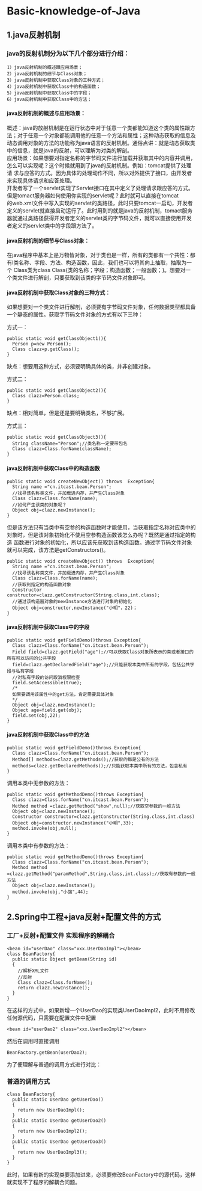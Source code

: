 # Basic-knowledge-of-Java
## 1.java反射机制
  ### java的反射机制分为以下几个部分进行介绍：
    1）java反射机制的概述跟应用场景；
    2）java反射机制的细节与Class对象；
    3）java反射机制中获取Class对象的三种方式；
    4）java反射机制中获取Class中的构造函数；
    5）java反射机制中获取Class中的字段；
    6）java反射机制中获取Class中的方法；
    
  #### java反射机制的概述与应用场景：  
  概述：java的放射机制是在运行状态中对于任意一个类都能知道这个类的属性跟方法；对于任意一个对象都能调用他的任意一个方法和属性；这种动态获取的信息及    动态调用对象的方法的功能称为java语言的反射机制。通俗点讲：就是动态获取类中的信息，就是java的反射，可以理解为对类的解剖。  
  应用场景：如果想要对指定名称的字节码文件进行加载并获取其中的内容并调用，怎么可以实现呢？这个时候就用到了java的反射机制。例如：tomcat提供了处理请  求与应答的方式。因为具体的处理动作不同，所以对外提供了接口，由开发者来实现具体请求和应答处理。  
  开发者写了一个servlet实现了Servlet接口在其中定义了处理请求跟应答的方式。但是tomact服务器如何使用你实现的servlet呢？此时就可以直接在tomcat  
  的web.xml文件中写入实现的servlet的类路径，此时只要tomcat一启动，开发者定义的servlet就直接启动运行了。此时用到的就是java的反射机制，tomact服务  器就通过类路径获得开发者定义的servlet类的字节码文件，就可以直接使用开发者定义的servlet类中的字段跟方法了。  
  
  #### java反射机制的细节与Class对象：    
  在java程序中基本上是万物皆对象，对于类也是一样，所有的类都有一个共性：都有l类名称、字段、方法、构造函数，因此，我们也可以将其向上抽取，抽取为一个   Class类为class Class{类的名称；字段；构造函数；一般函数；}。想要对一个类文件进行解剖，只要获取到该类的字节码文件对象即可。  
  
  #### java反射机制中获取Class对象的三种方式：  
  如果想要对一个类文件进行解剖，必须要有字节码文件对象，任何数据类型都具备一个静态的属性。获取字节码文件对象的方式有以下三种：  
  
  方式一：
  ```
  public static void getClassObject1(){  
    Person p=new Person();  
    Class clazz=p.getClass();  
  }
  ```
  缺点：想要用这种方式，必须要明确具体的类，并非创建对象。  
  
  方式二：  
  ```
  public static void getClassObject2(){
    Class clazz=Person.class;
  }
  ```
  缺点：相对简单，但是还是要明确类名，不够扩展。  
  
  方式三：  
  ```
  public static void getClassObject3(){
    String className="Person";//类名称一定要带包名
    Class clazz=Class.forName(className);
  }
  ```
  #### java反射机制中获取Class中的构造函数
  ```
  public static void createNewObject() throws  Exception{
    String name ="cn.itcast.bean.Person";
    //找寻该名称类文件，并加载进内存，并产生Class对象
    Class clazz=Class.forName(name);
    //如何产生该类的对象呢？
    Object obj=clazz.newInstance();
  }
  ```
  但是该方法只有当类中有空参的构造函数时才能使用，当获取指定名称对应类中的对象时，但是该对象初始化不使用空参构造函数该怎么办呢？既然是通过指定的构造  函数进行对象的初始化，所以应该先获取到该构造函数。通过字节码文件对象就可以完成，该方法是getConstructors()。
  ```
  public static void createNewObject() throws  Exception{
    String name ="cn.itcast.bean.Person";
    //找寻该名称类文件，并加载进内存，并产生Class对象
    Class clazz=Class.forName(name);
    //获取到指定的构造函数对象
    Constructor constructor=clazz.getConstructor(String.class,int.class);
    //通过该构造器对象的newInstance方法进行对象的初始化
    Object obj=constructor,newInstance("小明"，22)；
  }
  ```
  #### java反射机制中获取Class中的字段
  ```
  public static void getFieldDemo()throws Exception{
    Class clazz=Class.forName("cn.itcast.bean.Person");
    Field field=clazz.getField("age");//可以获取Class对象所表示的类或者接口的所有可以访问的公共字段
    field=clazz.getDeclaredField("age");//只能获取本类中所有的字段，包括公共字段与私有字段
    //对私有字段的访问取消权限检查
    field.setAccessible(true);
    /*
    如果要调用该属性中的get方法，肯定需要具体对象
    */
    Object obj=clazz.newInstance();
    Object age=field.get(obj);
    field.set(obj,22);
  }
  ```
  #### java反射机制中获取Class中的方法
  ```
  public static void getFieldDemo()throws Exception{
    Class clazz=Class.forName("cn.itcast.bean.Person");
    Method[] methods=clazz.getMethods();//获取的都是公有的方法
    methods=clazz.getDeclaredMethods();//只能获取本类中所有的方法，包含私有
  }
  ```
  调用本类中无参数的方法：
  ```
  public static void getMethodDemo()throws Exception{
    Class clazz=Class.forName("cn.itcast.bean.Person");
    Method method =clazz.getMethod("show",null);//获取空参数的一般方法
    Object obj=clazz.newInstance();
    Constructor constructor=clazz.getConstructor(String.class,int.class)
    Object obj=constructor.newInstance("小明",33);
    method.invoke(obj,null);
  }
  ```
  调用本类中有参数的方法：
  ```
  public static void getMethodDemo()throws Exception{
    Class clazz=Class.forName("cn.itcast.bean.Person");
    Method method =clazz.getMethod("paramMethod",String.class,int.class);//获取有参数的一般方法
    Object obj=clazz.newInstance();
    method.invoke(obj,"小强",44);
  }
  ```
## 2.Spring中工程+java反射+配置文件的方式
### 工厂+反射+配置文件 实现程序的解耦合  
```
<bean id="userDao" class="xxx.UserDaoImpl"></bean>
class BeanFactory{
  public static Object getBean(String id)
  {
    //解析XML文件
    //反射
    Class clazz=Class.forName();
    return clazz.newInstance();
  }
}
```
在这样的方式中，如果新增一个UserDao的实现类UserDaoImpl2，此时不用修改任何源代码，只需要在配置文件中配置  
```
<bean id="userDao2" class="xxx.UserDaoImpl2"></bean>
```
然后在调用时直接调用
```
BeanFactory.getBean(userDao2);
```
为了便理解与普通的调用方式进行对比：
### 普通的调用方式
```
class BeanFactory{
  public static UserDao getUserDao()
  {
    return new UserDaoImpl();
  }
  public static UserDao getUserDao2()
  {
    return new UserDaoImpl2();
  }
  public static UserDao getUserDao3()
  {
    return new UserDaoImpl3();
  }
}
```
此时，如果有新的实现类要添加进来，必须要修改BeanFactory中的源代码，这样就实现不了程序的解耦合问题。

